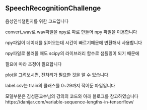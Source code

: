 ## SpeechRecognitionChallenge

<p>음성인식챌린지를 위한 코드입니다

<p>convert_wav로 wav파일을 npy로 따로 만들어 npy 파일을 이용합니다
<p>npy파일이 데이터를 읽어오는데 시간이 빠르기때문에 변환해서 사용합니다
<p>npy파일로 불러올 때도 scipy의 라이브러리 함수로 샘플링이 되기 때문에
<p>필요에 따라 조정이 필요합니다
<p>plot을 그려보시면, 전처리가 필요한 것을 알 수 있습니다
  
<p>label.csv는 train의 클래스를 0~29까지 적어둔 파일입니다
  
<p>모델부분은 김성훈교수님의 강의의 코드와 아래 블로그를 참고하였습니다
https://danijar.com/variable-sequence-lengths-in-tensorflow/
